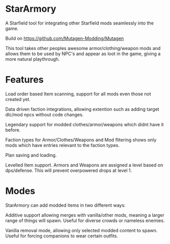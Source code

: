 # StarArmory
A Starfield tool for integrating other Starfield mods seamlessly into the game.

Build on https://github.com/Mutagen-Modding/Mutagen

This tool takes other peoples awesome armor/clothing/weapon mods and allows them to be used by NPC's and appear as loot in the game, giving a more natural playthrough.

# Features

Load order based Item scanning, support for all mods even those not created yet.

Data driven faction integrations, allowing extention such as adding target dlc/mod npcs without code changes.

Legendary support for modded clothes/armor/weapons which didnt have it before.

Faction types for Armor/Clothes/Weapons and Mod flitering shows only mods which have entries relevant to the faction types.

Plan saving and loading.

Levelled Item support. Armors and Weapons are assigned a level based on dps/defense. This will prevent overpowered drops at level 1.

# Modes

StarArmory can add modded items in two different ways:

Additive support allowing merges with vanilla/other mods, meaning a larger range of things will spawn. Useful for diverse crowds or nameless enemies.

Vanilla removal mode, allowing only selected modded content to spawn. Useful for forcing companions to wear certain outfits.

